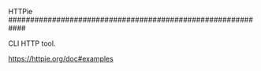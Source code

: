 HTTPie
############################################################

CLI HTTP tool.

https://httpie.org/doc#examples
